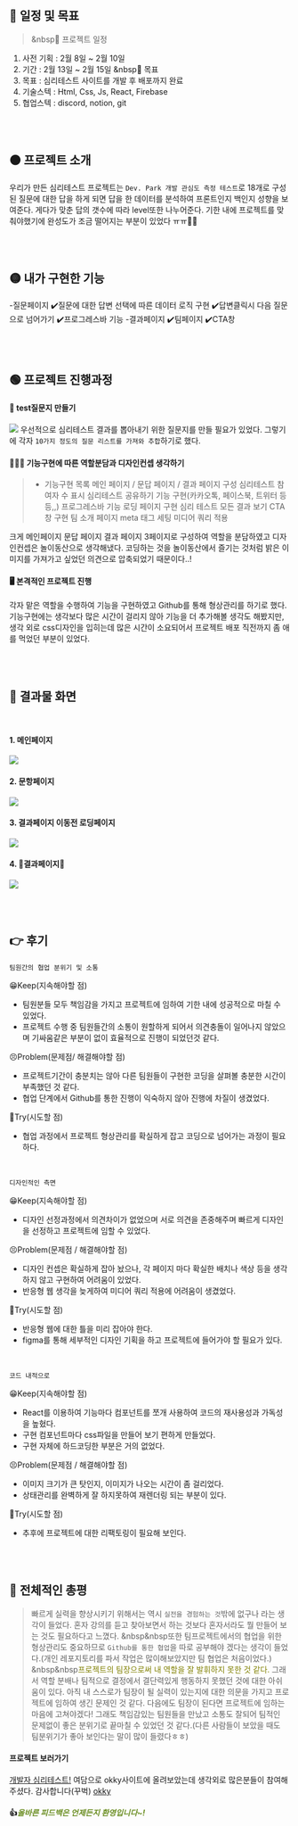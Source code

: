 

## 🔴 일정 및 목표
> &nbsp📅 프로젝트 일정
1. 사전 기획 : 2월 8일 ~ 2월 10일
2. 기간 : 2월 13일 ~ 2월 15일
&nbsp📝 목표
1. 목표 : 심리테스트 사이트를 개발 후 배포까지 완료
2. 기술스텍 : Html, Css, Js, React, Firebase
3. 협업스텍 : discord, notion, git



<br>
<br>



## 🟠 프로젝트 소개
우리가 만든 심리테스트 프로젝트는 `Dev. Park 개발 관심도 측정 테스트`로 18개로 구성된 질문에 대한 답을 하게 되면 답을 한 데이터를 분석하여 프론트인지 백인지 성향을 보여준다. 게다가 맞춘 답의 갯수에 따라 level또한 나누어준다. 기한 내에 프로젝트를 맞춰야했기에 완성도가 조금 떨어지는 부분이 있었다 ㅠㅠ🥲🥲


<br>
<br>




## 🟡 내가 구현한 기능
-질문페이지
✔️질문에 대한 답변 선택에 따른 데이터 로직 구현
✔️답변클릭시 다음 질문으로 넘어가기
✔️프로그레스바 기능
-결과페이지
✔️팀페이지
✔️CTA창

<br>
<br>

## 🟢 프로젝트 진행과정

#### 📜 test질문지 만들기
![](https://velog.velcdn.com/images/chhw130/post/97784a93-81b3-4729-8c40-1e3c3783ca0b/image.png)
우선적으로 심리테스트 결과를 뽑아내기 위한 질문지를 만들 필요가 있었다. 그렇기에 각자 `10가지 정도의 질문 리스트를 가져와 추합`하기로 했다.

#### 👨‍👧‍👦 기능구현에 따른 역할분담과 디자인컨셉 생각하기

>- 기능구현 목록
메인 페이지 / 문답 페이지 / 결과 페이지 구성
심리테스트 참여자 수 표시
심리테스트 공유하기 기능 구현(카카오톡, 페이스북, 트위터 등등,,)
프로그레스바 기능
로딩 페이지 구현
심리 테스트 모든 결과 보기
CTA창 구현
팀 소개 페이지
meta 태그 세팅
미디어 쿼리 적용

크게 메인페이지 문답 페이지 결과 페이지 3페이지로 구성하여 역할을 분담하였고 디자인컨셉은 놀이동산으로 생각해냈다. 코딩하는 것을 놀이동산에서 즐기는 것처럼 밝은 이미지를 가져가고 싶었던 의견으로 압축되었기 때문이다..!

#### 🖥️ 본격적인 프로젝트 진행
각자 맡은 역할을 수행하여 기능을 구현하였고 Github를 통해 형상관리를 하기로 했다. 기능구현에는 생각보다 많은 시간이 걸리지 않아 기능을 더 추가해볼 생각도 해봤지만, 생각 외로 css디자인을 입히는데 많은 시간이 소요되어서 프로젝트 배포 직전까지 좀 애를 먹었던 부분이 있었다.

<br>
<br>


## 🔵 결과물 화면
<br>

#### 1. 메인페이지

![](https://velog.velcdn.com/images/chhw130/post/7fbcc84d-02d6-4453-9fd4-15dde57b2c2f/image.png)

#### 2. 문항페이지

![](https://velog.velcdn.com/images/chhw130/post/b13d4243-7f7d-4565-aaf3-02dc362effc4/image.png)

#### 3. 결과페이지 이동전 로딩페이지
![](https://velog.velcdn.com/images/chhw130/post/d6050561-8456-491f-94ac-8c27ec78aa58/image.gif)


#### 4. 🤗결과페이지🤗
![](https://velog.velcdn.com/images/chhw130/post/aff3add2-e3cb-47f7-a020-44ac9aa148cb/image.png)

<br>
<br>



## 👉 후기
```
팀원간의 협업 분위기 및 소통
```
😁Keep(지속해야할 점)
- 팀원분들 모두 책임감을 가지고 프로젝트에 임하여 기한 내에 성공적으로 마칠 수 있었다.
- 프로젝트 수행 중 팀원들간의 소통이 원할하게 되어서 의견충돌이 일어나지 않았으며 기싸움같은 부분이 없이 효율적으로 진행이 되었던것 같다.

😣Problem(문제점/ 해결해야할 점)
- 프로젝트기간이 충분치는 않아 다른 팀원들이 구현한 코딩을 살펴볼 충분한 시간이 부족했던 것 같다.
- 협업 단계에서 Github를 통한 진행이 익숙하지 않아 진행에 차질이 생겼었다.

🤔Try(시도할 점)
- 협업 과정에서 프로젝트 형상관리를 확실하게 잡고 코딩으로 넘어가는 과정이 필요하다.
<br>


```
디자인적인 측면
```
😁Keep(지속해야할 점)
- 디자인 선정과정에서 의견차이가 없었으며 서로 의견을 존중해주며 빠르게 디자인을 선정하고 프로젝트에 임할 수 있었다.

😣Problem(문제점 / 해결해야할 점)
- 디자인 컨셉은 확실하게 잡아 놨으나, 각 페이지 마다 확실한 배치나 색상 등을 생각하지 않고 구현하여 어려움이 있었다.
- 반응형 웹 생각을 늦게하여 미디어 쿼리 적용에 어려움이 생겼었다.

🤔Try(시도할 점)
- 반응형 웹에 대한 틀을 미리 잡아야 한다.
- figma를 통해 세부적인 디자인 기획을 하고 프로젝트에 들어가야 할 필요가 있다.
<br>

```
코드 내적으로
```
😁Keep(지속해야할 점)
- React를 이용하여 기능마다 컴포넌트를 쪼개 사용하여 코드의 재사용성과 가독성을 높혔다.
- 구현 컴포넌트마다 css파일을 만들어 보기 편하게 만들었다.
- 구현 자체에 하드코딩한 부분은 거의 없었다.

😣Problem(문제점 / 해결해야할 점)
- 이미지 크기가 큰 탓인지, 이미지가 나오는 시간이 좀 걸리었다.
- 상태관리를 완벽하게 잘 하지못하여 재렌더링 되는 부분이 있다.

🤔Try(시도할 점)
- 추후에 프로젝트에 대한 리팩토링이 필요해 보인다.

<br>
<br>


## 🥳 전체적인 총평
> 빠르게 실력을 향상시키기 위해서는 역시 `실전을 경험하는 것`밖에 없구나 라는 생각이 들었다. 혼자 강의를 듣고 찾아보면서 하는 것보다 혼자서라도 뭘 만들어 보는 것도 필요하다고 느꼈다.
&nbsp&nbsp또한 팀프로젝트에서의 협업을 위한 형상관리도 중요하므로 `Github를 통한 협업`을 따로 공부해야 겠다는 생각이 들었다.(개인 레포지토리를 파서 작업은 많이해보았지만 팀 협업은 처음이었다.)
&nbsp&nbsp<span style="color: olive">프로젝트의 팀장으로써 내 역할을 잘 발휘하지 못한 것 같다.</span> 그래서 역할 분배나 팀적으로 결정에서 결단력있게 행동하지 못했던 것에 대한 아쉬움이 있다. 아직 내 스스로가 팀장이 될 실력이 있는지에 대한 의문을 가지고 프로젝트에 임하여 생긴 문제인 것 같다. 다음에도 팀장이 된다면 프로젝트에 임하는 마음에 고쳐야겠다! 그래도 책임감있는 팀원들을 만났고 소통도 잘되어 팀적인 문제없이 좋은 분위기로 끝마칠 수 있었던 것 같다.(다른 사람들이 보았을 때도 팀분위기가 좋아 보인다는 말이 많이 들렸다ㅎㅎ)

#### 프로젝트 보러가기
[개발자 심리테스트!](https://dev-park.netlify.app/)
여담으로 okky사이트에 올려보았는데 생각외로 많은분들이 참여해주셨다. 감사합니다(꾸벅)
[okky](https://okky.kr/articles/1403441)

#### 👍<span style = "color:olivedrab">**_올바른 피드백은 언제든지 환영입니다~!_** </span>



